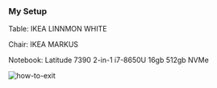### My Setup

Table: IKEA LINNMON WHITE

Chair: IKEA MARKUS

Notebook: Latitude 7390 2-in-1 i7-8650U 16gb 512gb NVMe


![how-to-exit](https://images2.imgbox.com/e7/cb/PuzUKIPG_o.jpg)

<!--
**painhardcore/painhardcore** is a ✨ _special_ ✨ repository because its `README.md` (this file) appears on your GitHub profile.

Here are some ideas to get you started:

- 🔭 I’m currently working on ...
- 🌱 I’m currently learning ...
- 👯 I’m looking to collaborate on ...
- 🤔 I’m looking for help with ...
- 💬 Ask me about ...
- 📫 How to reach me: ...
- 😄 Pronouns: ...
- ⚡ Fun fact: ...
-->

